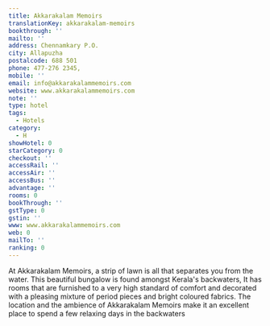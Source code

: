 ```yaml
---
title: Akkarakalam Memoirs
translationKey: akkarakalam-memoirs
bookthrough: ''
mailto: ''
address: Chennamkary P.O.
city: Allapuzha
postalcode: 688 501
phone: 477-276 2345,
mobile: ''
email: info@akkarakalammemoirs.com
website: www.akkarakalammemoirs.com
note: ''
type: hotel
tags:
  - Hotels
category:
  - H
showHotel: 0
starCategory: 0
checkout: ''
accessRail: ''
accessAir: ''
accessBus: ''
advantage: ''
rooms: 0
bookThrough: ''
gstType: 0
gstin: ''
www: www.akkarakalammemoirs.com
web: 0
mailTo: ''
ranking: 0
---
```







At Akkarakalam Memoirs, a strip of lawn is all that separates you from the water. This beautiful bungalow is found amongst Kerala's backwaters,    It has rooms that are furnished to a very high standard of comfort and decorated with a pleasing mixture of period pieces and bright coloured fabrics.     The location and the ambience of Akkarakalam Memoirs make it an excellent place to spend a few relaxing days in the backwaters